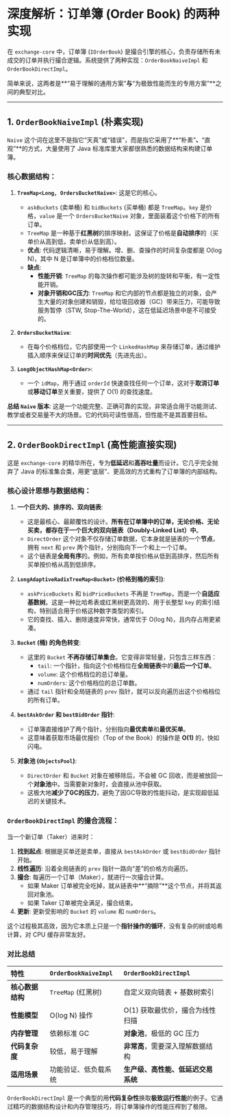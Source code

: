 # 深度解析：订单簿 (Order Book) 的两种实现

在 `exchange-core` 中，订单簿 (`IOrderBook`) 是撮合引擎的核心，负责存储所有未成交的订单并执行撮合逻辑。系统提供了两种实现：`OrderBookNaiveImpl` 和 `OrderBookDirectImpl`。

简单来说，这两者是**“易于理解的通用方案”**与**“为极致性能而生的专用方案”**之间的典型对比。

---

## 1. `OrderBookNaiveImpl` (朴素实现)

`Naive` 这个词在这里不是指它“天真”或“错误”，而是指它采用了**“朴素”**、**“直观”**的方式，大量使用了 Java 标准库里大家都很熟悉的数据结构来构建订单簿。

### 核心数据结构：

1.  **`TreeMap<Long, OrdersBucketNaive>`**: 这是它的核心。
    *   `askBuckets` (卖单桶) 和 `bidBuckets` (买单桶) 都是 `TreeMap`。`key` 是价格，`value` 是一个 `OrdersBucketNaive` 对象，里面装着这个价格下的所有订单。
    *   `TreeMap` 是一种基于**红黑树**的排序映射。这保证了价格是**自动排序**的（买单价从高到低，卖单价从低到高）。
    *   **优点**: 代码逻辑清晰，易于理解。增、删、查操作的时间复杂度都是 O(log N)，其中 N 是订单簿中的价格档位数量。
    *   **缺点**:
        *   **性能开销**: `TreeMap` 的每次操作都可能涉及树的旋转和平衡，有一定性能开销。
        *   **对象开销和GC压力**: `TreeMap` 和它内部的节点都是独立的对象，会产生大量的对象创建和销毁，给垃圾回收器（GC）带来压力，可能导致服务暂停（STW, Stop-The-World），这在低延迟场景中是不可接受的。

2.  **`OrdersBucketNaive`**:
    *   在每个价格档位，它内部使用一个 `LinkedHashMap` 来存储订单，通过维护插入顺序来保证订单的**时间优先**（先进先出）。

3.  **`LongObjectHashMap<Order>`**:
    *   一个 `idMap`，用于通过 `orderId` 快速查找任何一个订单，这对于**取消订单**或**移动订单**至关重要，提供了 O(1) 的查找速度。

**总结 `Naive` 版本**: 这是一个功能完整、正确可靠的实现，非常适合用于功能测试、教学或者交易量不大的场景。它的代码可读性很高，但性能不是其首要目标。

---

## 2. `OrderBookDirectImpl` (高性能直接实现)

这是 `exchange-core` 的精华所在，专为**低延迟**和**高吞吐量**而设计。它几乎完全抛弃了 Java 的标准集合类，用更“底层”、更高效的方式重构了订单簿的内部结构。

### 核心设计思想与数据结构：

1.  **一个巨大的、排序的、双向链表**:
    *   这是最核心、最颠覆性的设计。**所有在订单簿中的订单，无论价格、无论买卖，都存在于一个巨大的双向链表（Doubly-Linked List）中**。
    *   `DirectOrder` 这个对象不仅存储订单数据，它本身就是链表的一个**节点**，拥有 `next` 和 `prev` 两个指针，分别指向下一个和上一个订单。
    *   这个链表是**全局有序**的。例如，所有卖单按价格从低到高排序，然后所有买单按价格从高到低排序。

2.  **`LongAdaptiveRadixTreeMap<Bucket>` (价格到桶的索引)**:
    *   `askPriceBuckets` 和 `bidPriceBuckets` 不再是 `TreeMap`，而是一个**自适应基数树**。这是一种比哈希表或红黑树更高效的、用于长整型 `key` 的索引结构，特别适合用于价格这种数字类型的索引。
    *   它的查找、插入、删除速度非常快，通常优于 O(log N)，且内存占用更紧凑。

3.  **`Bucket` (桶) 的角色转变**:
    *   这里的 `Bucket` **不再存储订单集合**。它变得非常轻量，只包含三样东西：
        *   `tail`: 一个指针，指向这个价格档位在**全局链表**中的**最后一个订单**。
        *   `volume`: 这个价格档位的总订单量。
        *   `numOrders`: 这个价格档位的总订单数。
    *   通过 `tail` 指针和全局链表的 `prev` 指针，就可以反向遍历出这个价格档位的所有订单。

4.  **`bestAskOrder` 和 `bestBidOrder` 指针**:
    *   订单簿直接维护了两个指针，分别指向**最优卖单**和**最优买单**。
    *   这意味着获取市场最优报价（Top of the Book）的操作是 **O(1)** 的，快如闪电。

5.  **对象池 (`ObjectsPool`)**:
    *   `DirectOrder` 和 `Bucket` 对象在被移除后，不会被 GC 回收，而是被放回一个**对象池**中。当需要新对象时，会直接从池中获取。
    *   这极大地**减少了GC的压力**，避免了因GC导致的性能抖动，是实现超低延迟的关键技术。

### `OrderBookDirectImpl` 的撮合流程：

当一个新订单（Taker）进来时：

1.  **找到起点**: 根据是买单还是卖单，直接从 `bestAskOrder` 或 `bestBidOrder` 指针开始。
2.  **线性遍历**: 沿着全局链表的 `prev` 指针一路向“差”的价格方向遍历。
3.  **撮合**: 每遍历一个订单（Maker），就进行一次撮合计算。
    *   如果 Maker 订单被完全吃掉，就从链表中**“摘除”**这个节点，并将其返回对象池。
    *   如果 Taker 订单被完全满足，撮合结束。
4.  **更新**: 更新受影响的 `Bucket` 的 `volume` 和 `numOrders`。

这个过程极其高效，因为它本质上只是一个**指针操作的循环**，没有复杂的树或哈希计算，对 CPU 缓存非常友好。

### 对比总结

| 特性 | `OrderBookNaiveImpl` | `OrderBookDirectImpl` |
| :--- | :--- | :--- |
| **核心数据结构** | `TreeMap` (红黑树) | 自定义双向链表 + 基数树索引 |
| **性能模型** | O(log N) 操作 | O(1) 获取最优价，撮合为线性扫描 |
| **内存管理** | 依赖标准 GC | **对象池**，极低的 GC 压力 |
| **代码复杂度** | 较低，易于理解 | **非常高**，需要深入理解数据结构 |
| **适用场景** | 功能验证、低负载系统 | **生产级、高性能、低延迟交易系统** |

`OrderBookDirectImpl` 是一个典型的用**代码复杂性**换取**极致运行性能**的例子。它通过精巧的数据结构设计和内存管理技巧，将订单簿操作的性能压榨到了极限。
